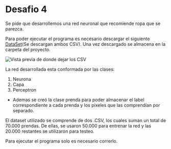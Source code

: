 # Desafio 4

Se pide que desarrollemos una red neuronal que recomiende ropa que se parezca.

Para poder ejecutar el programa es necesario descargar el siguiente [DataSet](https://github.com/OptativoPUCV/Fashion-DataSet)(Se descargan ambos CSV).
Una vez descargado se almacena en la carpeta del proyecto.

![Vista previa de donde dejar los CSV](https://imgur.com/a/vaCAUpK)

La red desarrollada esta conformada por las clases:

1. Neurona
2. Capa
3. Perceptron
* Ademas se creó la clase prenda para poder almacenar el label correspondiente a cada prenda y los pixeles que las comprendían por separado.

El dataset utilizado se comprende de dos .CSV, los cuales suman un total de 70.000 prendas.
De ellas, se usaron 50.000 para entrenar la red y las 20.000 restantes se utilizaron para testeo.

Para ejecutar el programa solo es necesario correrlo.
